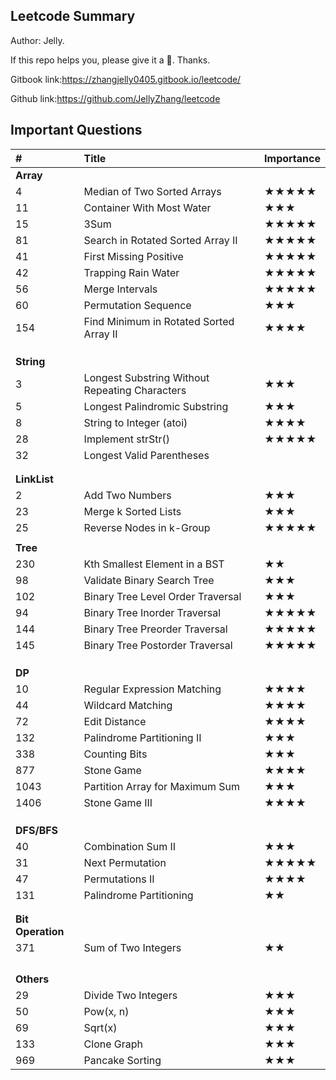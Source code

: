 ## Leetcode Summary

Author: Jelly.

If this repo helps you, please give it a 🌟. Thanks. 

Gitbook link:https://zhangjelly0405.gitbook.io/leetcode/

Github link:https://github.com/JellyZhang/leetcode

## Important Questions

| #                 | Title                                          | Importance |
| :---------------- | :--------------------------------------------- | ---------- |
| **Array**         |                                                |            |
| 4                 | Median of Two Sorted Arrays                    | ★★★★★      |
| 11                | Container With Most Water                      | ★★★        |
| 15                | 3Sum                                           | ★★★★★      |
| 81                | Search in Rotated Sorted Array II              | ★★★★★      |
| 41                | First Missing Positive                         | ★★★★★      |
| 42                | Trapping Rain Water                            | ★★★★★      |
| 56                | Merge Intervals                                | ★★★★★      |
| 60                | Permutation Sequence                           | ★★★        |
| 154               | Find Minimum in Rotated Sorted Array II        | ★★★★       |
|                   |                                                |            |
|                   |                                                |            |
|                   |                                                |            |
| **String**        |                                                |            |
| 3                 | Longest Substring Without Repeating Characters | ★★★        |
| 5                 | Longest Palindromic Substring                  | ★★★        |
| 8                 | String to Integer (atoi)                       | ★★★★       |
| 28                | Implement strStr()                             | ★★★★★      |
| 32                | Longest Valid Parentheses                      |            |
|                   |                                                |            |
|                   |                                                |            |
| **LinkList**      |                                                |            |
| 2                 | Add Two Numbers                                | ★★★        |
| 23                | Merge k Sorted Lists                           | ★★★        |
| 25                | Reverse Nodes in k-Group                       | ★★★★★      |
|                   |                                                |            |
| **Tree**          |                                                |            |
| 230               | Kth Smallest Element in a BST                  | ★★         |
| 98                | Validate Binary Search Tree                    | ★★★        |
| 102               | Binary Tree Level Order Traversal              | ★★★        |
| 94                | Binary Tree Inorder Traversal                  | ★★★★★      |
| 144               | Binary Tree Preorder Traversal                 | ★★★★★      |
| 145               | Binary Tree Postorder Traversal                | ★★★★★      |
|                   |                                                |            |
|                   |                                                |            |
|                   |                                                |            |
| **DP**            |                                                |            |
| 10                | Regular Expression Matching                    | ★★★★       |
| 44                | Wildcard Matching                              | ★★★★       |
| 72                | Edit Distance                                  | ★★★★       |
| 132               | Palindrome Partitioning II                     | ★★★        |
| 338               | Counting Bits                                  | ★★★        |
| 877               | Stone Game                                     | ★★★★       |
| 1043              | Partition Array for Maximum Sum                | ★★★        |
| 1406              | Stone Game III                                 | ★★★★       |
|                   |                                                |            |
|                   |                                                |            |
|                   |                                                |            |
| **DFS/BFS**       |                                                |            |
| 40                | Combination Sum II                             | ★★★        |
| 31                | Next Permutation                               | ★★★★★      |
| 47                | Permutations II                                | ★★★★       |
| 131               | Palindrome Partitioning                        | ★★         |
|                   |                                                |            |
|                   |                                                |            |
| **Bit Operation** |                                                |            |
| 371               | Sum of Two Integers                            | ★★         |
|                   |                                                |            |
|                   |                                                |            |
|                   |                                                |            |
|                   |                                                |            |
| **Others**        |                                                |            |
| 29                | Divide Two Integers                            | ★★★        |
| 50                | Pow(x, n)                                      | ★★★        |
| 69                | Sqrt(x)                                        | ★★★        |
| 133               | Clone Graph                                    | ★★★        |
| 969               | Pancake Sorting                                | ★★★        |



